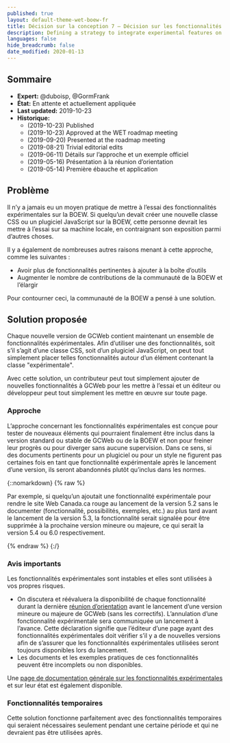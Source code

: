```yaml
---
published: true
layout: default-theme-wet-boew-fr
title: Décision sur la conception 7 – Décision sur les fonctionnalités expérimentales
description: Defining a strategy to integrate experimental features on the WET
languages: false
hide_breadcrumb: false
date_modified: 2020-01-13
---
```


## Sommaire

* **Expert:** @duboisp, @GormFrank
* **État:** En attente et actuellement appliquée
* **Last updated:** 2019-10-23
* **Historique:**
	* (2019-10-23) Published
	* (2019-10-23) Approved at the WET roadmap meeting
	* (2019-09-20) Presented at the roadmap meeting
	* (2019-08-21) Trivial editorial edits
	* (2019-06-11) Détails sur l’approche et un exemple officiel
	* (2019-05-16) Présentation à la réunion d’orientation
	* (2019-05-14) Première ébauche et application

## Problème

Il n’y a jamais eu un moyen pratique de mettre à l’essai des fonctionnalités expérimentales sur la BOEW. Si quelqu’un devait créer une nouvelle classe CSS ou un plugiciel JavaScript sur la BOEW, cette personne devrait les mettre à l’essai sur sa machine locale, en contraignant son exposition parmi d’autres choses.

Il y a également de nombreuses autres raisons menant à cette approche, comme les suivantes :

* Avoir plus de fonctionnalités pertinentes à ajouter à la boîte d’outils
* Augmenter le nombre de contributions de la communauté de la BOEW et l’élargir

Pour contourner ceci, la communauté de la BOEW a pensé à une solution.

## Solution proposée

Chaque nouvelle version de GCWeb contient maintenant un ensemble de fonctionnalités expérimentales. Afin d’utiliser une des fonctionnalités, soit s’il s’agit d’une classe CSS, soit d’un plugiciel JavaScript, on peut tout simplement placer telles fonctionnalités autour d’un élément contenant la classe "expérimentale".

Avec cette solution, un contributeur peut tout simplement ajouter de nouvelles fonctionnalités à GCWeb pour les mettre à l’essai et un éditeur ou développeur peut tout simplement les mettre en œuvre sur toute page.

### Approche

L’approche concernant les fonctionnalités expérimentales est conçue pour tester de nouveaux éléments qui pourraient finalement être inclus dans la version standard ou stable de GCWeb ou de la BOEW et non pour freiner leur progrès ou pour diverger sans aucune supervision. Dans ce sens, si des documents pertinents pour un plugiciel ou pour un style ne figurent pas certaines fois en tant que fonctionnalité expérimentale après le lancement d’une version, ils seront abandonnés plutôt qu’inclus dans les normes.

{::nomarkdown}
{% raw %}
<p class="alert alert-info">Par exemple, si quelqu’un ajoutait une fonctionnalité expérimentale pour rendre le site Web Canada.ca rouge au lancement de la version 5.2 sans le documenter (fonctionnalité, possibilités, exemples, etc.) au plus tard avant le lancement de la version 5.3, la fonctionnalité serait signalée pour être supprimée à la prochaine version mineure ou majeure, ce qui serait la version 5.4 ou 6.0 respectivement.</p>
{% endraw %}
{:/}

### Avis importants

Les fonctionnalités expérimentales sont instables et elles sont utilisées à vos propres risques.

* On discutera et réévaluera la disponibilité de chaque fonctionnalité durant la dernière [réunion d’orientation](https://wet-boew.github.io/wet-boew-documentation/index-fr) avant le lancement d’une version mineure ou majeure de GCWeb (sans les correctifs). L’annulation d’une fonctionnalité expérimentale sera communiquée un lancement à l’avance. Cette déclaration signifie que l’éditeur d’une page ayant des fonctionnalités expérimentales doit vérifier s’il y a de nouvelles versions afin de s’assurer que les fonctionnalités expérimentales utilisées seront toujours disponibles lors du lancement.
* Les documents et les exemples pratiques de ces fonctionnalités peuvent être incomplets ou non disponibles.

Une [page de documentation générale sur les fonctionnalités expérimentales](https://wet-boew.github.io/themes-dist/GCWeb/experimental-fr.html) et sur leur état est également disponible.

### Fonctionnalités temporaires

Cette solution fonctionne parfaitement avec des fonctionnalités temporaires qui seraient nécessaires seulement pendant une certaine période et qui ne devraient pas être utilisées après.
